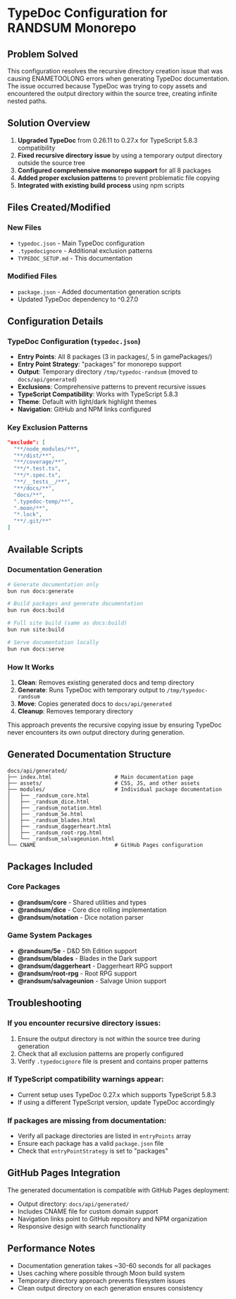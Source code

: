 # TypeDoc Configuration for RANDSUM Monorepo

## Problem Solved

This configuration resolves the recursive directory creation issue that was causing ENAMETOOLONG errors when generating TypeDoc documentation. The issue occurred because TypeDoc was trying to copy assets and encountered the output directory within the source tree, creating infinite nested paths.

## Solution Overview

1. **Upgraded TypeDoc** from 0.26.11 to 0.27.x for TypeScript 5.8.3 compatibility
2. **Fixed recursive directory issue** by using a temporary output directory outside the source tree
3. **Configured comprehensive monorepo support** for all 8 packages
4. **Added proper exclusion patterns** to prevent problematic file copying
5. **Integrated with existing build process** using npm scripts

## Files Created/Modified

### New Files
- `typedoc.json` - Main TypeDoc configuration
- `.typedocignore` - Additional exclusion patterns
- `TYPEDOC_SETUP.md` - This documentation

### Modified Files
- `package.json` - Added documentation generation scripts
- Updated TypeDoc dependency to ^0.27.0

## Configuration Details

### TypeDoc Configuration (`typedoc.json`)
- **Entry Points**: All 8 packages (3 in packages/, 5 in gamePackages/)
- **Entry Point Strategy**: "packages" for monorepo support
- **Output**: Temporary directory `/tmp/typedoc-randsum` (moved to `docs/api/generated`)
- **Exclusions**: Comprehensive patterns to prevent recursive issues
- **TypeScript Compatibility**: Works with TypeScript 5.8.3
- **Theme**: Default with light/dark highlight themes
- **Navigation**: GitHub and NPM links configured

### Key Exclusion Patterns
```json
"exclude": [
  "**/node_modules/**",
  "**/dist/**", 
  "**/coverage/**",
  "**/*.test.ts",
  "**/*.spec.ts",
  "**/__tests__/**",
  "**/docs/**",
  "docs/**",
  ".typedoc-temp/**",
  ".moon/**",
  "*.lock",
  "**/.git/**"
]
```

## Available Scripts

### Documentation Generation
```bash
# Generate documentation only
bun run docs:generate

# Build packages and generate documentation  
bun run docs:build

# Full site build (same as docs:build)
bun run site:build

# Serve documentation locally
bun run docs:serve
```

### How It Works

1. **Clean**: Removes existing generated docs and temp directory
2. **Generate**: Runs TypeDoc with temporary output to `/tmp/typedoc-randsum`
3. **Move**: Copies generated docs to `docs/api/generated`
4. **Cleanup**: Removes temporary directory

This approach prevents the recursive copying issue by ensuring TypeDoc never encounters its own output directory during generation.

## Generated Documentation Structure

```
docs/api/generated/
├── index.html                    # Main documentation page
├── assets/                       # CSS, JS, and other assets
├── modules/                      # Individual package documentation
│   ├── _randsum_core.html
│   ├── _randsum_dice.html
│   ├── _randsum_notation.html
│   ├── _randsum_5e.html
│   ├── _randsum_blades.html
│   ├── _randsum_daggerheart.html
│   ├── _randsum_root-rpg.html
│   └── _randsum_salvageunion.html
└── CNAME                         # GitHub Pages configuration
```

## Packages Included

### Core Packages
- **@randsum/core** - Shared utilities and types
- **@randsum/dice** - Core dice rolling implementation  
- **@randsum/notation** - Dice notation parser

### Game System Packages
- **@randsum/5e** - D&D 5th Edition support
- **@randsum/blades** - Blades in the Dark support
- **@randsum/daggerheart** - Daggerheart RPG support
- **@randsum/root-rpg** - Root RPG support
- **@randsum/salvageunion** - Salvage Union support

## Troubleshooting

### If you encounter recursive directory issues:
1. Ensure the output directory is not within the source tree during generation
2. Check that all exclusion patterns are properly configured
3. Verify `.typedocignore` file is present and contains proper patterns

### If TypeScript compatibility warnings appear:
- Current setup uses TypeDoc 0.27.x which supports TypeScript 5.8.3
- If using a different TypeScript version, update TypeDoc accordingly

### If packages are missing from documentation:
- Verify all package directories are listed in `entryPoints` array
- Ensure each package has a valid `package.json` file
- Check that `entryPointStrategy` is set to "packages"

## GitHub Pages Integration

The generated documentation is compatible with GitHub Pages deployment:
- Output directory: `docs/api/generated/`
- Includes CNAME file for custom domain support
- Navigation links point to GitHub repository and NPM organization
- Responsive design with search functionality

## Performance Notes

- Documentation generation takes ~30-60 seconds for all packages
- Uses caching where possible through Moon build system
- Temporary directory approach prevents filesystem issues
- Clean output directory on each generation ensures consistency
